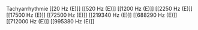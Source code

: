 Tachyarrhythmie
[[20 Hz (E)]]
[[520 Hz (E)]]
[[1200 Hz (E)]]
[[2250 Hz (E)]]
[[17500 Hz (E)]]
[[72500 Hz (E)]]
[[219340 Hz (E)]]
[[688290 Hz (E)]]
[[712000 Hz (E)]]
[[995380 Hz (E)]]